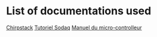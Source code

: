 # List of documentations used

[Chirpstack](https://www.chirpstack.io/docs/index.html)
[Tutoriel Sodaq](https://support.sodaq.com/Boards/ExpLoRer/#getting-started)
[Manuel du micro-controlleur](https://ww1.microchip.com/downloads/en/DeviceDoc/40001784B.pdf)